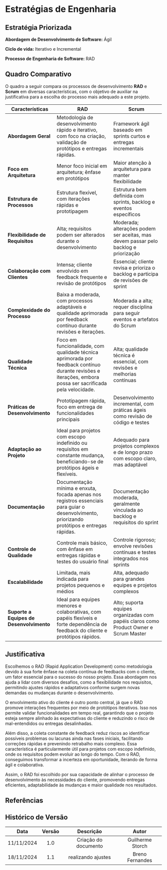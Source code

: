 # Estratégias de Engenharia

## Estratégia Priorizada

**Abordagem de Desenvolvimento de Software:** Ágil

**Ciclo de vida:** Iterativo e Incremental

**Processo de Engenharia de Software:** RAD

## Quadro Comparativo

O quadro a seguir compara os processos de desenvolvimento **RAD** e **Scrum** em diversas características, com o objetivo de auxiliar na justificativa para a escolha do processo mais adequado a este projeto.

| Características               | RAD                                                                 | Scrum                                                                           |
|-------------------------------|---------------------------------------------------------------------|--------------------------------------------------------------------------------|
| **Abordagem Geral**           | Metodologia de desenvolvimento rápido e iterativo, com foco na criação, validação de protótipos e entregas rápidas. | Framework ágil baseado em sprints curtos e entregas incrementais              |
| **Foco em Arquitetura**       | Menor foco inicial em arquitetura; ênfase em protótipos           | Maior atenção à arquitetura para manter flexibilidade                         |
| **Estrutura de Processos**    | Estrutura flexível, com iterações rápidas e prototipagem          | Estrutura bem definida com sprints, backlog e eventos específicos             |
| **Flexibilidade de Requisitos** | Alta; requisitos podem ser alterados durante o desenvolvimento    | Moderada; alterações podem ser aceitas, mas devem passar pelo backlog e priorização |
| **Colaboração com Clientes**  | Intensa; cliente envolvido em feedback frequente e revisão de protótipos | Essencial; cliente revisa e prioriza o backlog e participa de revisões de sprint |
| **Complexidade do Processo**  | Baixa a moderada, com processos adaptáveis e qualidade aprimorada por feedback contínuo durante revisões e iterações.          | Moderada a alta; requer disciplina para seguir eventos e artefatos do Scrum   |
| **Qualidade Técnica**         | Foco em funcionalidade, com qualidade técnica aprimorada por feedback contínuo durante revisões e iterações, embora possa ser sacrificada pela velocidade. | Alta; qualidade técnica é essencial, com revisões e melhorias contínuas       |
| **Práticas de Desenvolvimento** | Prototipagem rápida, foco em entrega de funcionalidades principais | Desenvolvimento incremental, com práticas ágeis como revisão de código e testes |
| **Adaptação ao Projeto**      | Ideal para projetos com escopo indefinido ou requisitos em constante mudança, beneficiando-se de protótipos ágeis e flexíveis.  | Adequado para projetos complexos e de longo prazo com escopo claro, mas adaptável |
| **Documentação**      | Documentação mínima e enxuta, focada apenas nos registros essenciais para guiar o desenvolvimento, priorizando protótipos e entregas rápidas.  | Documentação moderada, geralmente vinculada ao backlog e requisitos do sprint |
| **Controle de Qualidade**      | Controle mais básico, com ênfase em entregas rápidas e testes do usuário final | Controle rigoroso; envolve revisões contínuas e testes integrados nos sprints |
| **Escalabilidade**      | Limitada, mais indicada para projetos pequenos e médios  | Alta, adequado para grandes equipes e projetos complexos |
| **Suporte a Equipes de Desenvolvimento**      | Ideal para equipes menores e colaborativas, com papéis flexíveis e forte dependência de feedback do cliente e protótipos rápidos. | Alto; suporta equipes organizadas com papéis claros como Product Owner e Scrum Master |


## Justificativa

Escolhemos o RAD (Rapid Application Development) como metodologia devido à sua forte ênfase na coleta contínua de feedbacks com o cliente, um fator essencial para o sucesso do nosso projeto. Essa abordagem nos ajuda a lidar com diversos desafios, como a flexibilidade nos requisitos, permitindo ajustes rápidos e adaptativos conforme surgem novas demandas ou mudanças durante o desenvolvimento.

O envolvimento ativo do cliente é outro ponto central, já que o RAD promove interações frequentes por meio de protótipos iterativos. Isso nos permite validar funcionalidades em tempo real, garantindo que o projeto esteja sempre alinhado às expectativas do cliente e reduzindo o risco de mal-entendidos ou entregas desalinhadas.

Além disso, a coleta constante de feedback reduz riscos ao identificar possíveis problemas ou lacunas ainda nas fases iniciais, facilitando correções rápidas e prevenindo retrabalho mais complexo. Essa característica é particularmente útil para projetos com escopo indefinido, onde os requisitos podem evoluir ao longo do tempo. Com o RAD, conseguimos transformar a incerteza em oportunidade, iterando de forma ágil e colaborativa.

Assim, o RAD foi escolhido por sua capacidade de alinhar o processo de desenvolvimento às necessidades do cliente, promovendo entregas eficientes, adaptabilidade às mudanças e maior qualidade nos resultados.

## Referências

[^1]: Guru99. *O que é o modelo RAD? Fases, Vantagens e Desvantagens* Disponível em: [https://www.guru99.com](https://www.guru99.com/pt/what-is-rad-rapid-software-development-model-advantages-disadvantages.html).

[^2]: Atlassian. *O que é Scrum? (e como começar)*. Disponível em: [https://www.atlassian.com/br/agile/scrum](https://www.atlassian.com/br/agile/scrum).


##  Histórico de Versão

| **Data** | **Versão** | **Descrição** | **Autor** |
| :--------: | :--------: | :--------:  | :--------: | 
|      11/11/2024      |      1.0      |      Criação do documento       |     Guilherme Storch     |
|      18/11/2024      |      1.1      |       realizando ajustes      |     Breno Fernandes     |